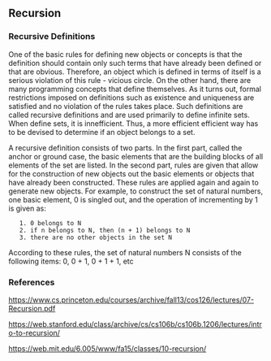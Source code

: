 Recursion
---------

### Recursive Definitions

One of the basic rules for defining new objects or concepts is that the definition should contain only such terms that
have already been defined or that are obvious. Therefore, an object which is defined in terms of itself is a serious violation
of this rule - vicious circle. On the other hand, there are many programming concepts that define themselves. As it turns out, formal
restrictions imposed on definitions such as existence and uniqueness are satisfied and no violation of the rules takes place.
Such definitions are called recursive definitions and are used primarily to define infinite sets. When define sets, it is 
innefficient. Thus, a more efficient efficient way has to be devised to determine if an object belongs to a set.

A recursive definition consists of two parts. In the first part, called the anchor or ground case, the basic elements that are
the building blocks of all elements of the set are listed. In the second part, rules are given that allow for the construction of new
objects out the basic elements or objects that have already been constructed. These rules are applied again and again to generate new objects. For
example, to construct the set of natural numbers, one basic element, 0 is singled out, and the operation of incrementing by 1 is given as:

       1. 0 belongs to N
       2. if n belongs to N, then (n + 1) belongs to N     
       3. there are no other objects in the set N
        
According to these rules, the set of natural numbers N consists of the following items: 0, 0 + 1, 0 + 1 + 1, etc 


### References

https://www.cs.princeton.edu/courses/archive/fall13/cos126/lectures/07-Recursion.pdf

https://web.stanford.edu/class/archive/cs/cs106b/cs106b.1206/lectures/intro-to-recursion/

https://web.mit.edu/6.005/www/fa15/classes/10-recursion/

